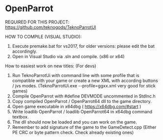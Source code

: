 # OpenParrot

REQUIRED FOR THIS PROJECT: https://github.com/teknogods/TeknoParrotUI

HOW TO COMPILE (VISUAL STUDIO):
1. Execute premake.bat for vs2017, for older versions: please edit the bat accordingly.
2. Open in Visual Studio via .sln and compile. (x86 or x64) 

How to easiest work on new titles: (For devs)
1. Run TeknoParrotUi with command line with some profile that is compatible with your game or create a new XML with according buttons / jvs modes. (TeknoParrotUi.exe --profile=ggxx.xml very good for stick games)
2. Compile OpenParrot with #define DEVMODE uncommented in StdInc.h
3. Copy compiled OpenParrot / OpenParrot64 dll to the game directory.
4. Open game executable in x64dbg ( https://x64dbg.com/#start )
5. Write loadlib OpenParrot / loadlib OpenParrot64 in x64dbg command textbox.
6. The dll should now be loaded and you can work on the game.
7. Remember to add signature of the game to the GameDetect.cpp (Either PE CRC or byte pattern check. Check already existing ones)